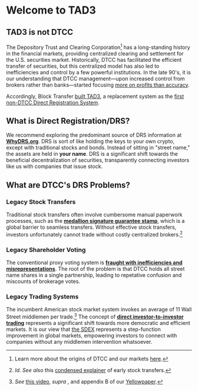 # Welcome to TAD3

## TAD3 is not DTCC

The Depository Trust and Clearing Corporation[^about_DTCC] has a long-standing history in the financial markets, providing centralized clearing and settlement for the U.S. securities market. Historically, DTCC has facilitated the efficient transfer of securities, but this centralized model has also led to inefficiencies and control by a few powerful institutions. In the late 90's, it is our understanding that DTCC management&mdash;upon increased control from brokers rather than banks&mdash;started focusing [more on profits than accuracy](https://www.linkedin.com/pulse/gamestop-first-successful-short-squeeze-john-wooten-xvyne/).

Accordingly, Block Transfer [built TAD3](https://www.blocktransfer.com/blog/post/investor-to-investor-direct-trading), a replacement system as the [first non-DTCC Direct Registration System](https://www.sec.gov/comments/s7-15-23/s71523-301019-767522.pdf).

## What is Direct Registration/DRS?
We recommend exploring the predominant source of DRS information at **[WhyDRS.org](https://www.whydrs.org/)**. DRS is sort of like holding the keys to your own crypto, except with traditional stocks and bonds. Instead of sitting in "street name," the assets are held in **your name**. DRS is a significant shift towards the beneficial decentralization of securities, transparently connecting investors like us with companies that issue stock.

## What are DTCC's DRS Problems?

### Legacy Stock Transfers
Traditional stock transfers often involve cumbersome manual paperwork processes, such as the **[medallion signature guarantee stamp](https://www.blocktransfer.com/blog/post/medallion-signature-guarantee-stamps)**, which is a global barrier to seamless transfers. Without effective stock transfers, investors unfortunately cannot trade without costly centralized brokers.[^middlemen_req]

### Legacy Shareholder Voting
The conventional proxy voting system is **[fraught with inefficiencies and misrepresentations](https://www.blocktransfer.com/blog/post/proxy-voting-flaws)**. The root of the problem is that DTCC holds all street name shares in a single partnership, leading to repetative confusion and miscounts of brokerage votes.

### Legacy Trading Systems
The incumbent American stock market system invokes an average of 11 Wall Street middlemen per trade.[^middlemen_many] The concept of **[direct investor-to-investor trading](https://www.blocktransfer.com/blog/post/investor-to-investor-direct-trading)** represents a significant shift towards more democratic and efficient markets. It is our view that [the SDEX](https://developers.stellar.org/docs/learn/encyclopedia/liquidity-on-stellar-sdex-liquidity-pools) represents a step-function improvement in global markets, empowering investors to connect with companies without any middlemen intervention whatsoever.

[^about_DTCC]: Learn more about the origins of DTCC and our markets [here](https://origins.jfwooten4.com).
[^middlemen_req]: _Id. See also_ this [condensed explainer](https://youtu.be/YUwqzeaR1lA) of early stock transfers.
[^middlemen_many]: _See_ [this video](https://explainer.jfwooten4.com), _supra [^about_DTCC]_, and appendix B of our [Yellowpaper](https://blocktransfer.com/.well-known/yellowpaper.pdf).














